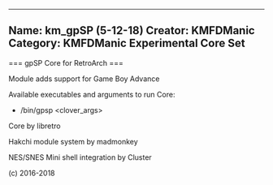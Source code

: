-----------------------
Name: km_gpSP (5-12-18)
Creator: KMFDManic
Category: KMFDManic Experimental Core Set
-----------------------
=== gpSP Core for RetroArch ===

Module adds support for Game Boy Advance

Available executables and arguments to run Core:
- /bin/gpsp <rom> <clover_args>

Core by libretro

Hakchi module system by madmonkey

NES/SNES Mini shell integration by Cluster

(c) 2016-2018
